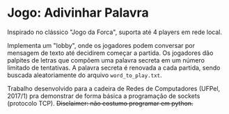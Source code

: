 # Jogo: Adivinhar Palavra

Inspirado no clássico "Jogo da Forca", suporta até 4 players em rede local.  

Implementa um "lobby", onde os jogadores podem conversar por mensagem de texto até decidirem começar a partida.
Os jogadores dão palpites de letras que compõem uma palavra secreta em um número limitado de tentativas.
A palavra secreta é renovada a cada partida, sendo buscada aleatoriamente do arquivo `word_to_play.txt`.  

Trabalho desenvolvido para a cadeira de Redes de Computadores (UFPel, 2017/1) pra demonstrar de forma básica a programação de sockets (protocolo TCP). ~~Disclaimer: não costumo programar em python.~~
